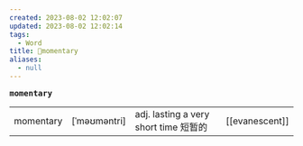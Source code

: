 ```yaml
---
created: 2023-08-02 12:02:07
updated: 2023-08-02 12:02:14
tags:
  - Word
title: 📖momentary
aliases:
  - null
---
```


<pre><strong>momentary</strong></pre>
|   |   |   |   |
|---|---|---|---|
|momentary|[ˈməʊməntri]|adj. lasting a very short time 短暂的|[[evanescent]]|